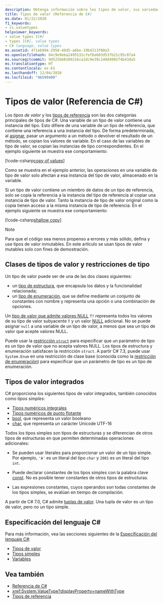 ```yaml
---
description: Obtenga información sobre los tipos de valor, sus variedades y los que están integrados en C#.
title: Tipos de valor (Referencia de C#)
ms.date: 01/22/2020
f1_keywords:
- cs.valuetypes
helpviewer_keywords:
- value types [C#]
- types [C#], value types
- C# language, value types
ms.assetid: 471eb994-2958-49d5-a6be-19b4313f80a3
ms.openlocfilehash: 64c9e9eba2495531cfef8a603d53fb21c95c87a4
ms.sourcegitcommit: 9d525bb8109216ca1dc9e39c149d4902f4b43da5
ms.translationtype: HT
ms.contentlocale: es-ES
ms.lasthandoff: 12/04/2020
ms.locfileid: "96599400"
---
```

# <a name="value-types-c-reference"></a>Tipos de valor (Referencia de C#)

Los *tipos de valor* y los [tipos de referencia](../keywords/reference-types.md) son las dos categorías principales de tipos de C#. Una variable de un tipo de valor contiene una instancia del tipo. Esto difiere de una variable de un tipo de referencia, que contiene una referencia a una instancia del tipo. De forma predeterminada, al [asignar](../operators/assignment-operator.md), pasar un argumento a un método o devolver el resultado de un método, se copian los valores de variable. En el caso de las variables de tipo de valor, se copian las instancias de tipo correspondientes. En el ejemplo siguiente se muestra ese comportamiento:

[!code-csharp[copy of values](snippets/shared/ValueTypes.cs#ValueTypeCopied)]

Como se muestra en el ejemplo anterior, las operaciones en una variable de tipo de valor solo afectan a esa instancia del tipo de valor, almacenado en la variable.

Si un tipo de valor contiene un miembro de datos de un tipo de referencia, solo se copia la referencia a la instancia del tipo de referencia al copiar una instancia de tipo de valor. Tanto la instancia de tipo de valor original como la copia tienen acceso a la misma instancia de tipo de referencia. En el ejemplo siguiente se muestra ese comportamiento:

[!code-csharp[shallow copy](snippets/shared/ValueTypes.cs#ShallowCopy)]

> [!NOTE]
> Para que el código sea menos propenso a errores y más sólido, defina y use tipos de valor inmutables. En este artículo se usan tipos de valor mutables solo con fines de demostración.

## <a name="kinds-of-value-types-and-type-constraints"></a>Clases de tipos de valor y restricciones de tipo

Un tipo de valor puede ser de una de las dos clases siguientes:

- un [tipo de estructura](struct.md), que encapsula los datos y la funcionalidad relacionada;
- un [tipo de enumeración](enum.md), que se define mediante un conjunto de constantes con nombre y representa una opción o una combinación de opciones.

Un [tipo de valor que admite valores NULL](nullable-value-types.md) `T?` representa todos los valores de su tipo de valor subyacente `T` y un valor [NULL](../keywords/null.md) adicional. No se puede asignar `null` a una variable de un tipo de valor, a menos que sea un tipo de valor que acepte valores NULL.

Puede usar la [restricción `struct`](../../programming-guide/generics/constraints-on-type-parameters.md) para especificar que un parámetro de tipo es un tipo de valor que no acepta valores NULL. Los tipos de estructura y enumeración satisfacen la restricción `struct`. A partir C# 7.3, puede usar `System.Enum` en una restricción de clase base (conocida como la [restricción de enumeración](../../programming-guide/generics/constraints-on-type-parameters.md#enum-constraints)) para especificar que un parámetro de tipo es un tipo de enumeración.

## <a name="built-in-value-types"></a>Tipos de valor integrados

C# proporciona los siguientes tipos de valor integrados, también conocidos como *tipos simples*:

- [Tipos numéricos integrales](integral-numeric-types.md)
- [Tipos numéricos de punto flotante](floating-point-numeric-types.md)
- [bool](bool.md), que representa un valor booleano
- [char](char.md), que representa un carácter Unicode UTF-16

Todos los tipos simples son tipos de estructuras y se diferencian de otros tipos de estructuras en que permiten determinadas operaciones adicionales:

- Se pueden usar literales para proporcionar un valor de un tipo simple. Por ejemplo, `'A'` es un literal del tipo `char` y `2001` es un literal del tipo `int`.

- Puede declarar constantes de los tipos simples con la palabra clave [const](../keywords/const.md). No es posible tener constantes de otros tipos de estructuras.

- Las expresiones constantes, cuyos operandos son todas constantes de los tipos simples, se evalúan en tiempo de compilación.

A partir de C# 7.0, C# admite [tuplas de valor](value-tuples.md). Una tupla de valor es un tipo de valor, pero no un tipo simple.

## <a name="c-language-specification"></a>Especificación del lenguaje C#

Para más información, vea las secciones siguientes de la [Especificación del lenguaje C#](~/_csharplang/spec/introduction.md):

- [Tipos de valor](~/_csharplang/spec/types.md#value-types)
- [Tipos simples](~/_csharplang/spec/types.md#simple-types)
- [Variables](~/_csharplang/spec/variables.md)

## <a name="see-also"></a>Vea también

- [Referencia de C#](../index.md)
- <xref:System.ValueType?displayProperty=nameWithType>
- [Tipos de referencia](../keywords/reference-types.md)
